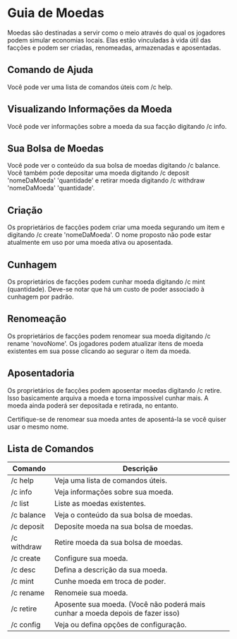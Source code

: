 # Guia de Moedas

Moedas são destinadas a servir como o meio através do qual os jogadores podem simular economias locais. Elas estão vinculadas à vida útil das facções e podem ser criadas, renomeadas, armazenadas e aposentadas.

## Comando de Ajuda

Você pode ver uma lista de comandos úteis com /c help.

## Visualizando Informações da Moeda

Você pode ver informações sobre a moeda da sua facção digitando /c info.

## Sua Bolsa de Moedas

Você pode ver o conteúdo da sua bolsa de moedas digitando /c balance. Você também pode depositar uma moeda digitando /c deposit 'nomeDaMoeda' 'quantidade' e retirar moeda digitando /c withdraw 'nomeDaMoeda' 'quantidade'.

## Criação

Os proprietários de facções podem criar uma moeda segurando um item e digitando /c create 'nomeDaMoeda'. O nome proposto não pode estar atualmente em uso por uma moeda ativa ou aposentada.

## Cunhagem

Os proprietários de facções podem cunhar moeda digitando /c mint (quantidade). Deve-se notar que há um custo de poder associado à cunhagem por padrão.

## Renomeação

Os proprietários de facções podem renomear sua moeda digitando /c rename 'novoNome'. Os jogadores podem atualizar itens de moeda existentes em sua posse clicando ao segurar o item da moeda.

## Aposentadoria

Os proprietários de facções podem aposentar moedas digitando /c retire. Isso basicamente arquiva a moeda e torna impossível cunhar mais. A moeda ainda poderá ser depositada e retirada, no entanto.

Certifique-se de renomear sua moeda antes de aposentá-la se você quiser usar o mesmo nome.

## Lista de Comandos

Comando | Descrição
--- | ---
/c help | Veja uma lista de comandos úteis.
/c info | Veja informações sobre sua moeda.
/c list | Liste as moedas existentes.
/c balance | Veja o conteúdo da sua bolsa de moedas.
/c deposit | Deposite moeda na sua bolsa de moedas.
/c withdraw | Retire moeda da sua bolsa de moedas.
/c create | Configure sua moeda.
/c desc | Defina a descrição da sua moeda.
/c mint | Cunhe moeda em troca de poder.
/c rename | Renomeie sua moeda.
/c retire | Aposente sua moeda. (Você não poderá mais cunhar a moeda depois de fazer isso)
/c config | Veja ou defina opções de configuração.
